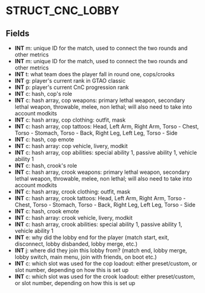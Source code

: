 # STRUCT_CNC_LOBBY

## Fields
* **INT** m: unique ID for the match, used to connect the two rounds and other metrics
* **INT** m: unique ID for the match, used to connect the two rounds and other metrics
* **INT** t: what team does the player fall in round one, cops/crooks
* **INT** g: player's current rank in GTAO classic
* **INT** p: player's current CnC progression rank
* **INT** c: hash, cop's role
* **INT** c: hash array, cop weapons: primary lethal weapon, secondary lethal weapon, throwable, melee, non lethal; will also need to take into account modkits
* **INT** c: hash array, cop clothing: outfit, mask
* **INT** c: hash array, cop tattoos: Head, Left Arm, Right Arm, Torso - Chest, Torso - Stomach, Torso - Back, Right Leg, Left Leg, Torso - Side
* **INT** c: hash, cop emote
* **INT** c: hash array: cop vehicle, livery, modkit
* **INT** c: hash array, cop abilities: special ability 1, passive ability 1, vehicle ability 1
* **INT** c: hash, crook's role
* **INT** c: hash array, crook weapons: primary lethal weapon, secondary lethal weapon, throwable, melee, non lethal; will also need to take into account modkits
* **INT** c: hash array, crook clothing: outfit, mask
* **INT** c: hash array, crook tattoos: Head, Left Arm, Right Arm, Torso - Chest, Torso - Stomach, Torso - Back, Right Leg, Left Leg, Torso - Side
* **INT** c: hash, crook emote
* **INT** c: hash array: crook vehicle, livery, modkit
* **INT** c: hash array, crook abilities: special ability 1, passive ability 1, vehicle ability 1
* **INT** e: why did the lobby end for the player (match start, exit, disconnect, lobby disbanded, lobby merge, etc.)
* **INT** j: where did they join this lobby from? (match end, lobby merge, lobby switch, main menu, join with friends, on boot etc.)
* **INT** c: which slot was used for the cop loadout: either preset/custom, or slot number, depending on how this is set up
* **INT** c: which slot was used for the crook loadout: either preset/custom, or slot number, depending on how this is set up